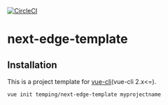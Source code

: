[![CircleCI](https://circleci.com/gh/temping/vue-simple/tree/master.svg?style=shield)](https://circleci.com/gh/temping/vue-simple/tree/master)

# next-edge-template

## Installation
This is a project template for [vue-cli](https://github.com/vuejs/vue-cli)(vue-cli 2.x<=).

``` bash
vue init temping/next-edge-template myprojectname
```